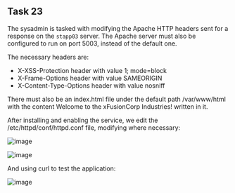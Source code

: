 ## Task 23

The sysadmin is tasked with modifying the Apache HTTP headers sent for a response on the `stapp03` server. The Apache server must also be configured to run on port 5003, instead of the default one.

The necessary headers are:
- X-XSS-Protection header with value 1; mode=block
- X-Frame-Options header with value SAMEORIGIN
- X-Content-Type-Options header with value nosniff

There must also be an index.html file under the default path /var/www/html with the content Welcome to the xFusionCorp Industries! written in it.

After installing and enabling the service, we edit the /etc/httpd/conf/httpd.conf file, modifying where necessary:

![image](https://github.com/kmilach/kodekloud-engineer/assets/53876300/82bf896a-81bc-4333-9995-3ddaca2dd961)

![image](https://github.com/kmilach/kodekloud-engineer/assets/53876300/ee170632-6bfd-4cc5-9185-31084985622d)

And using curl to test the application:

![image](https://github.com/kmilach/kodekloud-engineer/assets/53876300/9b652251-6fc4-46f6-a346-75e7d6aea996)
